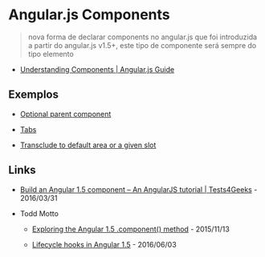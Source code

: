 # Angular.js Components

> nova forma de declarar components no angular.js que foi introduzida a partir do angular.js v1.5+, este tipo de componente será sempre do tipo elemento

* [Understanding Components | Angular.js Guide](https://docs.angularjs.org/guide/component)


## Exemplos

* [Optional parent component](optional-parent)

* [Tabs](tabs)

* [Transclude to default area or a given slot](transclude-slots-default)


## Links

* [Build an Angular 1.5 component – An AngularJS tutorial | Tests4Geeks](https://tests4geeks.com/build-angular-1-5-component-angularjs-tutorial/) - 2016/03/31

* Todd Motto

  * [Exploring the Angular 1.5 .component() method](https://toddmotto.com/exploring-the-angular-1-5-component-method/) - 2015/11/13

  * [Lifecycle hooks in Angular 1.5](https://toddmotto.com/angular-1-5-lifecycle-hooks) - 2016/06/03
